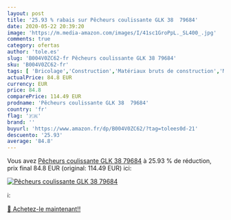 ```yaml
---
layout: post
title: '25.93 % rabais sur Pêcheurs coulissante GLK 38  79684'
date: 2020-05-22 20:39:20
image: 'https://m.media-amazon.com/images/I/41sc1GroPpL._SL400_.jpg'
comments: true
category: ofertas
author: 'tole.es'
slug: 'B004V0ZC62-fr Pêcheurs coulissante GLK 38 79684'
sku: 'B004V0ZC62-fr'
tags: [ 'Bricolage','Construction','Matériaux bruts de construction','Matériel de construction', ]
actualPrice: 84.8 EUR
currency: EUR
price: 84.8
comparePrice: 114.49 EUR
prodname: 'Pêcheurs coulissante GLK 38  79684'
country: 'fr'
flag: '🇫🇷'
brand: ''
buyurl: 'https://www.amazon.fr/dp/B004V0ZC62/?tag=tolees0d-21'
descuento: '25.93'
average: '84.8'
---
```


Vous avez [Pêcheurs coulissante GLK 38  79684](https://www.amazon.fr/dp/B004V0ZC62/?tag=tolees0d-21)  à  25.93 % de réduction, prix final  84.8 EUR (original: 114.49 EUR) ici:

[![Pêcheurs coulissante GLK 38  79684](https://m.media-amazon.com/images/I/41sc1GroPpL._SL400_.jpg)](https://www.amazon.fr/dp/B004V0ZC62/?tag=tolees0d-21)

ℹ️:


[🛒 Achetez-le maintenant!!](https://www.amazon.fr/dp/B004V0ZC62/?tag=tolees0d-21)
